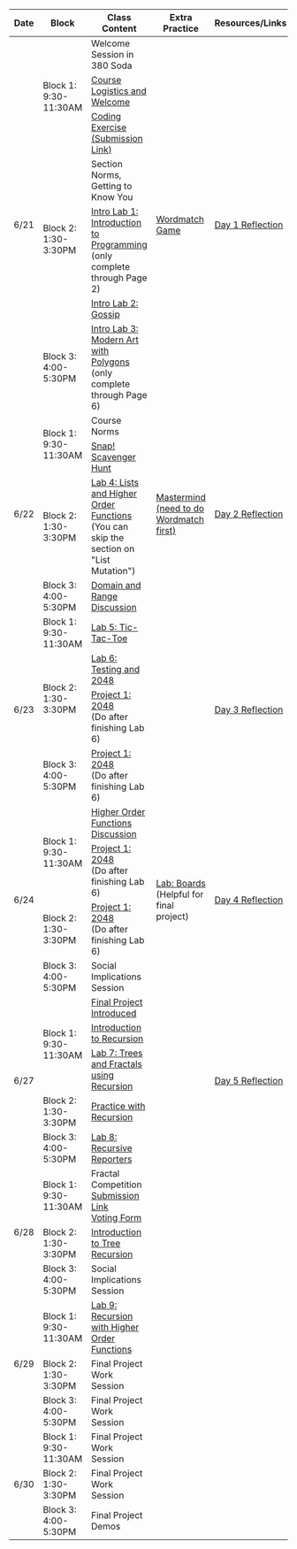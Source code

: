 <table class="table table-bordered schedule-table">
  <thead>
    <tr>
      <th>Date</th>
      <th>Block</th>
      <th>Class Content</th>
      <th>Extra Practice</th>
      <th>Resources/Links</th>
    </tr>
  </thead>
  <tbody class="js-scheduleContent">
    <tr>
      <td rowspan = "7">6/21</td>
      <td rowspan = "3">Block 1: 9:30-11:30AM</td>
      <td>Welcome Session in 380 Soda</td>
      <td rowspan = "7"><a href="/bjc-su22-blue/assignment?https://docs.google.com/document/d/e/2PACX-1vTl1mv4sRvxe7nKJC-c5QLfScxSku7EXXDdkJ6S3k7-dhsdfGapniRGlcipVd_99cnpc9Slvb39mESV/pub">Wordmatch Game</a></td>
      <td rowspan = "7"><a href="https://forms.gle/HjuWUq9tZGh1c5de8">Day 1 Reflection</a></td>
    </tr>
    <tr>
      <td><a href="https://docs.google.com/presentation/d/1dw_3Y8Zy3TYMknVLijRRViHpu6qhJeiQe7NF_remvVU/edit?usp=sharing">Course Logistics and Welcome</a></td>
    </tr>
    <tr>
      <td><a href="/bjc-su22-blue/assignment?https://docs.google.com/document/d/e/2PACX-1vRbp8hpJkSWe7-FpmNcia2FGLCZFpitCkcwd5pK0WkSQzjBX5APQU4ZyYVBVRBRXfccFXDfjMAZVd4s/pub">Coding Exercise</a><a href="https://forms.gle/9Uf1f9cwTjHMivUC7"> (Submission Link)</a></td>
    </tr>
    <tr>
      <td rowspan = "3">Block 2: 1:30-3:30PM</td>
      <td>Section Norms, Getting to Know You</td>
    </tr>
    <tr>
      <td><a href="https://bjc.edc.org/bjc-r/cur/programming/1-introduction/1-building-an-app/1-creating-a-snap-account.html?topic=nyc_bjc%2F1-intro-loops.topic&course=bjc4nyc.html&novideo&noassignment">Intro Lab 1: Introduction to Programming</a><br/>(only complete through Page 2)
      </td>
    </tr>
    <tr>
      <td><a href="https://bjc.edc.org/bjc-r/cur/programming/1-introduction/2-gossip-and-greet/1-pair-programming.html?topic=nyc_bjc%2F1-intro-loops.topic&course=bjc4nyc.html&novideo&noassignment">Intro Lab 2: Gossip</a></td>
    </tr>
    <tr>
      <td>Block 3: 4:00-5:30PM</td>
      <td><a href="https://bjc.edc.org/bjc-r/cur/programming/1-introduction/3-drawing/1-exploring-motion.html?topic=nyc_bjc%2F1-intro-loops.topic&course=bjc4nyc.html&novideo&noassignment">Intro Lab 3: Modern Art with Polygons</a><br/>(only complete through Page 6)</td>
    </tr>
    <tr>
      <td rowspan = "4">6/22</td>
      <td rowspan = "2">Block 1: 9:30-11:30AM</td>
      <td>Course Norms</td>
      <td rowspan = "4"><a href="/bjc-su22-blue/assignment?https://docs.google.com/document/d/e/2PACX-1vQZPEmxuF3-Adle4_JjemDpvlsMmtN2y-jkP_NhZCfyR7iIOUPUa8F4rrQIkz7jRzXUC400tYnKWM5V/pub">Mastermind<br/>(need to do Wordmatch first)</a></td>
      <td rowspan = "4"><a href="https://forms.gle/P7nDbu4WKEEbyHBX9">Day 2 Reflection</a></td>
    </tr>
    <tr>
      <td><a href="/bjc-su22-blue/assignment?https://docs.google.com/document/d/e/2PACX-1vRNEOfcpEgIyjWxmMq-2nuLP999fEM_advfFTtcAl1lRaKDX8Yc72NoO5zAZweuOaVy8LIS_R_RvrxD/pub">Snap&#33; Scavenger Hunt</a></td>
    </tr>
    <tr>
      <td>Block 2: 1:30-3:30PM</td>
      <td><a href="https://cs10.org/bjc-r/topic/topic.html?topic=berkeley_bjc/lists/lists-I.topic&course=bjc-su22-blue.html&novideo&noreading&noassignment">Lab 4: Lists and Higher Order Functions</a><br/>(You can skip the section on "List Mutation")</td>
    </tr>
    <tr>
      <td>Block 3: 4:00-5:30PM</td>
      <td><a href="https://docs.google.com/presentation/d/1DcPKgc2Oqn37eUy9epi8jAnNTcR6XnYSlABalvROFf8/edit?usp=sharing">Domain and Range Discussion</a></td>
    </tr>
    <tr>
      <td rowspan = "4">6/23</td>
      <td>Block 1: 9:30-11:30AM</td>
      <td><a href="https://cs10.org/bjc-r/topic/topic.html?topic=berkeley_bjc/lists/tic-tac-toe-advanced.topic&course=bjc-su22-blue.html&novideo&noreading&noassignment">Lab 5: Tic-Tac-Toe</a></td>
      <td rowspan = "4"></td>
      <td rowspan = "4"><a href="https://forms.gle/zaRTBZXKxVCCFZFF9">Day 3 Reflection</a></td>
    </tr>
    <tr>
      <td rowspan = "2">Block 2: 1:30-3:30PM</td>
      <td><a href="https://cs10.org/bjc-r/llab/html/topic.html?topic=berkeley_bjc%2F2048-testing%2F2048.topic&course&novideo&noreading&noassignment">Lab 6: Testing and 2048</a></td>
    </tr>
    <tr>
      <td><a href="/bjc-su22-blue/assignment?https://docs.google.com/document/d/e/2PACX-1vT_BHZY_m0I5foF4xhzkq4VOOGLX8oCjprXZmSxlw1Xvd49nfTT28TXtVwqubsacFZadSD1hfjWLRjm/pub">Project 1: 2048</a><br/>(Do after finishing Lab 6)</td>
    </tr>
    <tr>
      <td>Block 3: 4:00-5:30PM</td>
      <td><a href="/bjc-su22-blue/assignment?https://docs.google.com/document/d/e/2PACX-1vT_BHZY_m0I5foF4xhzkq4VOOGLX8oCjprXZmSxlw1Xvd49nfTT28TXtVwqubsacFZadSD1hfjWLRjm/pub">Project 1: 2048</a><br/>(Do after finishing Lab 6)</td>
    </tr>
    <tr>
      <td rowspan = "4">6/24</td>
      <td rowspan = "2">Block 1: 9:30-11:30AM</td>
      <td><a href="https://docs.google.com/presentation/d/1KFJpBm-oKS52rOkrNMrs0Bx0nup6XtscKPiG1TwImOY/edit?usp=sharing">Higher Order Functions Discussion</a></td>
      <td rowspan = "4"><a href="https://cs10.org/bjc-r/topic/topic.html?topic=berkeley_bjc/lists/tic-tac-toe.topic&course=&novideo&noreading&noassignment">Lab: Boards</a><br/>(Helpful for final project)</td>
      <td rowspan = "4"><a href="https://docs.google.com/forms/d/e/1FAIpQLSc6zv2_5i4yxqBoDg789YDmB5rKIrJcCy_UBMMmlHFqC_XyFA/viewform">Day 4 Reflection</a></td>
    </tr>
    <tr>
      <td><a href="/bjc-su22-blue/assignment?https://docs.google.com/document/d/e/2PACX-1vT_BHZY_m0I5foF4xhzkq4VOOGLX8oCjprXZmSxlw1Xvd49nfTT28TXtVwqubsacFZadSD1hfjWLRjm/pub">Project 1: 2048</a><br/>(Do after finishing Lab 6)</td>
    </tr>
    <tr>
      <td>Block 2: 1:30-3:30PM</td>
      <td><a href="/bjc-su22-blue/assignment?https://docs.google.com/document/d/e/2PACX-1vT_BHZY_m0I5foF4xhzkq4VOOGLX8oCjprXZmSxlw1Xvd49nfTT28TXtVwqubsacFZadSD1hfjWLRjm/pub">Project 1: 2048</a><br/>(Do after finishing Lab 6)</td>
    </tr>
    <tr>
      <td>Block 3: 4:00-5:30PM</td>
      <td>Social Implications Session</td>
    </tr>
    <tr>
      <td rowspan = "5">6/27</td>
      <td rowspan = "3">Block 1: 9:30-11:30AM</td>
      <td><a href="/bjc-su22-blue/assignment?https://docs.google.com/document/d/e/2PACX-1vRJZKE0zt53evUr8z6-IN12UjmvsgZ_Xsd1VOOHFPj_mw1UIe_6xXyjOc9AdvHf15xkrvXWZn8xtgSN/pub">Final Project Introduced</a></td>
      <td rowspan = "5"></td>
      <td rowspan = "5"><a href="https://docs.google.com/forms/d/e/1FAIpQLSfvklw7d3u9uIvM3o4zLsC07nXWyyDYMJx4GSw1aJdxYe3-KA/viewform">Day 5 Reflection</a></td>
    </tr>
    <tr>
      <td><a href="https://docs.google.com/presentation/d/10qyj8zTqohEzmQ_lXQa1wSB8NodJin8bUSTErC-90Q4/edit?usp=sharing">Introduction to Recursion</a></td>
    </tr>
    <tr>
      <td><a href="https://cs10.org/bjc-r/topic/topic.html?topic=berkeley_bjc/recur/recursion-trees-fractals.topic&course=&novideo&noreading&noassignment">Lab 7: Trees and Fractals using Recursion</a></td>
    </tr>
    <tr>
      <td>Block 2: 1:30-3:30PM</td>
      <td><a href="https://docs.google.com/presentation/d/1qH2H54Ek7xwVYp8s_yYYo2GEeMv5TaMKhqmrq7xd9h0/edit?usp=sharing">Practice with Recursion</a></td>
    </tr>
    <tr>
      <td>Block 3: 4:00-5:30PM</td>
      <td><a href="https://cs10.org/bjc-r/topic/topic.html?topic=berkeley_bjc/recur/recursive-reporters-part1.topic&course=&novideo&noreading&noassignment">Lab 8: Recursive Reporters</a></td>
    </tr>
    <tr>
      <td rowspan = "3">6/28</td>
      <td>Block 1: 9:30-11:30AM</td>
      <td>Fractal Competition<br/><a href="https://docs.google.com/forms/d/e/1FAIpQLSfdEtSyUvIabWn1jfGN0kYJXV50x-_SR96MkuGRcAcbEAEidw/viewform">Submission Link</a><br/><a href="https://docs.google.com/forms/d/e/1FAIpQLSfHfQUVn-sFvuhnk9dhZpWHePZdEPnCeDIK9cDD-4eaNGBKvg/viewform">Voting Form</a></td>
      <td rowspan = "3"></td>
      <td rowspan = "3"></td>
    </tr>
    <tr>
      <td>Block 2: 1:30-3:30PM</td>
      <td><a href="https://docs.google.com/presentation/d/1JMkJJsPRxBFIaySo8pDZwNSkNNVQqIbFEUKZjXrofBE/edit?usp=sharing">Introduction to Tree Recursion</a></td>
    </tr>
    <tr>
      <td>Block 3: 4:00-5:30PM</td>
      <td>Social Implications Session</td>
    </tr>
    <tr>
      <td rowspan = "3">6/29</td>
      <td>Block 1: 9:30-11:30AM</td>
      <td><a href="https://cs10.org/bjc-r/topic/topic.html?topic=berkeley_bjc/hofs/hofs-with-recursion.topic&course=cs10_sp17.html&novideo&noreading&noassignment">Lab 9: Recursion with Higher Order Functions</a></td>
      <td rowspan = "3"></td>
      <td rowspan = "3"></td>
    </tr>
    <tr>
      <td>Block 2: 1:30-3:30PM</td>
      <td>Final Project Work Session</td>
    </tr>
    <tr>
      <td>Block 3: 4:00-5:30PM</td>
      <td>Final Project Work Session</td>
    </tr>
    <tr>
      <td rowspan = "3">6/30</td>
      <td>Block 1: 9:30-11:30AM</td>
      <td>Final Project Work Session</td>
      <td rowspan = "3"></td>
      <td rowspan = "3"></td>
    </tr>
    <tr>
      <td>Block 2: 1:30-3:30PM</td>
      <td>Final Project Work Session</td>
    </tr>
    <tr>
      <td>Block 3: 4:00-5:30PM</td>
      <td>Final Project Demos</td>
    </tr>
  </tbody>
</table>
